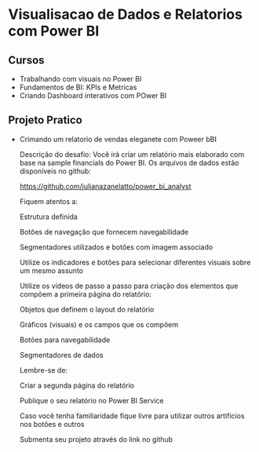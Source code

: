 # Visualisacao de Dados e Relatorios com Power BI

## Cursos

  - Trabalhando com visuais no Power BI
  - Fundamentos de BI: KPIs e Metricas
  - Criando Dashboard interativos com POwer BI

## Projeto Pratico

  - Crimando um relatorio de vendas eleganete com Poweer bBI

      Descrição do desafio: Você irá criar um relatório mais elaborado com base na sample financials do Power BI. Os arquivos de dados estão disponíveis no github: 
        
      https://github.com/julianazanelatto/power_bi_analyst 
        
      Fiquem atentos a: 
        
      Estrutura definida 
        
      Botões de navegação que fornecem navegabilidade 
        
      Segmentadores utilizados e botões com imagem associado 

      Utilize os indicadores e botões para selecionar diferentes visuais sobre um mesmo assunto     
        
      Utilize os vídeos de passo a passo para criação dos elementos que compõem a primeira página do relatório: 
        
      Objetos que definem o layout do relatório 
        
      Gráficos (visuais) e os campos que os compõem 
        
      Botões para navegabilidade 
        
      Segmentadores de dados 
        
         
        
      Lembre-se de: 
        
      Criar a segunda página do relatório 
        
      Publique o seu relatório no Power BI Service 
        
      Caso você tenha familiaridade fique livre para utilizar outros artifícios nos botões e outros 
        
      Submenta seu projeto através do link no github 
        
         
